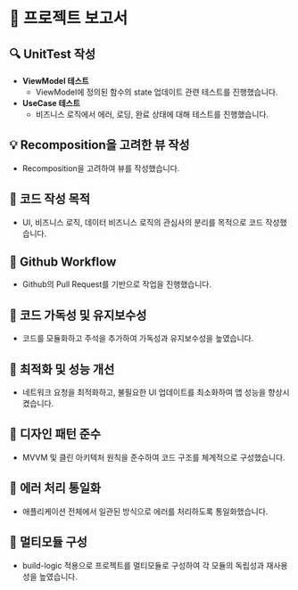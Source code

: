 # 📄 프로젝트 보고서

## 🔍 UnitTest 작성
- **ViewModel 테스트**
  - ViewModel에 정의된 함수의 state 업데이트 관련 테스트를 진행했습니다.
- **UseCase 테스트**
  - 비즈니스 로직에서 에러, 로딩, 완료 상태에 대해 테스트를 진행했습니다.

## 💡 Recomposition을 고려한 뷰 작성
- Recomposition을 고려하여 뷰를 작성했습니다.

## 📝 코드 작성 목적
- UI, 비즈니스 로직, 데이터 비즈니스 로직의 관심사의 분리를 목적으로 코드 작성했습니다.

## 🌟 Github Workflow
- Github의 Pull Request를 기반으로 작업을 진행했습니다.

## 🌟 코드 가독성 및 유지보수성
- 코드를 모듈화하고 주석을 추가하여 가독성과 유지보수성을 높였습니다.

## 🌟 최적화 및 성능 개선
- 네트워크 요청을 최적화하고, 불필요한 UI 업데이트를 최소화하여 앱 성능을 향상시켰습니다.

## 🌟 디자인 패턴 준수
- MVVM 및 클린 아키텍처 원칙을 준수하여 코드 구조를 체계적으로 구성했습니다.

## 🌟 에러 처리 통일화
- 애플리케이션 전체에서 일관된 방식으로 에러를 처리하도록 통일화했습니다.

## 🌟 멀티모듈 구성
- build-logic 적용으로 프로젝트를 멀티모듈로 구성하여 각 모듈의 독립성과 재사용성을 높였습니다.
